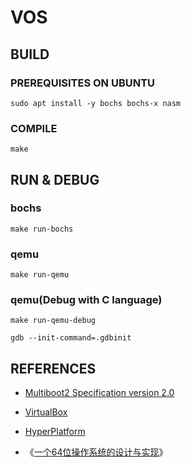 
# VOS

## BUILD

### PREREQUISITES ON UBUNTU

```shell
sudo apt install -y bochs bochs-x nasm
```

### COMPILE

```shell
make
```

## RUN & DEBUG

### bochs

```shell
make run-bochs
```

### qemu

```shell
make run-qemu
``` 

### qemu(Debug with C language)

```shell
make run-qemu-debug
``` 

```shell
gdb --init-command=.gdbinit
```

## REFERENCES

- [Multiboot2 Specification version 2.0](https://www.gnu.org/software/grub/manual/multiboot2/multiboot.html)

- [VirtualBox](https://www.virtualbox.org/)

- [HyperPlatform](https://github.com/tandasat/HyperPlatform)

- 《[一个64位操作系统的设计与实现](https://www.ituring.com.cn/book/2450)》
